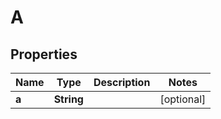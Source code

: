 

# A


## Properties

| Name | Type | Description | Notes |
|------------ | ------------- | ------------- | -------------|
|**a** | **String** |  |  [optional] |



